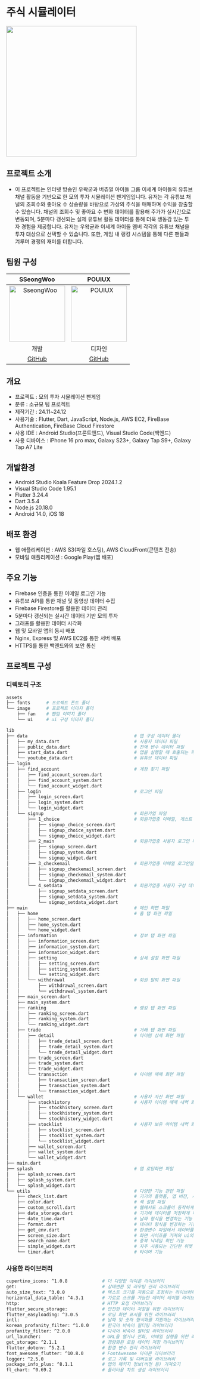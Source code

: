# 주식 시뮬레이터
<img src = "https://github.com/user-attachments/assets/8a8fbb0f-8ebd-432c-bf9b-44a294c380e4" width="350" height="350">

## 프로젝트 소개
- 이 프로젝트는 인터넷 방송인 우왁굳과 버츄얼 아이돌 그룹 이세계 아이돌의 유튜브 채널 활동을 기반으로 한 모의 투자 시뮬레이션 팬게임입니다.
유저는 각 유튜브 채널의 조회수와 좋아요 수 상승량을 바탕으로 가상의 주식을 매매하며 수익을 창출할 수 있습니다.
채널의 조회수 및 좋아요 수 변화 데이터를 활용해 주가가 실시간으로 변동되며, 5분마다 갱신되는 실제 유튜브 활동 데이터를 통해 더욱 생동감 있는 투자 경험을 제공합니다.
유저는 우왁굳과 이세계 아이돌 멤버 각각의 유튜브 채널을 투자 대상으로 선택할 수 있습니다. 또한, 게임 내 랭킹 시스템을 통해 다른 팬들과 겨루며 경쟁의 재미를 더합니다.

## 팀원 구성
| SSeongWoo | POUIUX |
|:------:|:------:|
| <img src="https://github.com/user-attachments/assets/8ab2e1e0-1263-43f3-a00b-76afed52a426" alt="SseongWoo" width="150"> | <img src="https://github.com/user-attachments/assets/2d407b5f-0e08-4359-9f77-95675754e703" alt="POUIUX" width="150"> |
| 개발 | 디자인 |
| [GitHub](https://github.com/SseongWoo) | [GitHub](https://github.com/POUIUX) |


## 개요
- 프로젝트 : 모의 투자 시뮬레이션 팬게임
- 분류 : 소규모 팀 프로젝트
- 제작기간 : 24.11~24.12
- 사용기술 : Flutter, Dart, JavaScript, Node.js, AWS EC2, FireBase Authentication, FireBase Cloud Firestore
- 사용 IDE : Android Studio(프론트앤드), Visual Studio Code(백엔드)
- 사용 디바이스 : iPhone 16 pro max, Galaxy S23+, Galaxy Tap S9+, Galaxy Tap A7 Lite

## 개발환경
- Android Studio Koala Feature Drop 2024.1.2
- Visual Studio Code 1.95.1
- Flutter 3.24.4
- Dart 3.5.4
- Node.js 20.18.0
- Android 14.0, iOS 18

## 배포 환경
- 웹 애플리케이션 : AWS S3(파일 호스팅), AWS CloudFront(콘텐츠 전송)
- 모바일 애플리케이션 : Google Play(앱 배포)

## 주요 기능
- Firebase 인증을 통한 이메일 로그인 기능
- 유튜브 API를 통한 채널 및 동영상 데이터 수집
- Firebase Firestore를 활용한 데이터 관리
- 5분마다 갱신되는 실시간 데이터 기반 모의 투자
- 그래프를 활용한 데이터 시각화
- 웹 및 모바일 앱의 동시 배포
- Nginx, Express 및 AWS EC2를 통한 서버 배포
- HTTPS를 통한 백엔드와의 보안 통신

## 프로젝트 구성
### 디렉토리 구조
```sh
assets
├── fonts      # 프로젝트 폰트 폴더
└── image      # 프로젝트 이미지 폴더
    ├── fan    # 팬덤 이미지 폴더
    └── ui     # ui 구성 이미지 폴더
```

```sh
lib
├── data                                        # 앱 구성 데이터 폴더
│   ├── my_data.dart                            # 사용자 데이터 파일
│   ├── public_data.dart                        # 전역 변수 데이터 파일
│   ├── start_data.dart                         # 앱을 실행할 때 호출되는 파일
│   └── youtube_data.dart                       # 유튜브 데이터 파일
├── login
│   ├── find_account                            # 계정 찾기 파일 
│   │   ├── find_account_screen.dart
│   │   ├── find_account_system.dart
│   │   └── find_account_widget.dart
│   ├── login                                   # 로그인 파일
│   │   ├── login_screen.dart  
│   │   ├── login_system.dart
│   │   └── login_widget.dart
│   └── signup                                  # 회원가입 파일
│       ├── 1_choice                            # 회원가입중 이메일, 게스트 로그인 선택 단계 파일
│       │   ├── signup_choice_screen.dart
│       │   ├── signup_choice_system.dart
│       │   └── signup_choice_widget.dart
│       ├── 2_main                              # 회원가입중 사용자 로그인 데이터를 입력하는 단계 파일
│       │   ├── signup_screen.dart
│       │   ├── signup_system.dart
│       │   └── signup_widget.dart
│       ├── 3_checkemail                        # 회원가입중 이메일 로그인일때 이메일 인증 단계 파일  
│       │   ├── signup_checkemail_screen.dart
│       │   ├── signup_checkemail_system.dart
│       │   └── signup_checkemail_widget.dart
│       └── 4_setdata                           # 회원가입중 사용자 구성 데이터를 입력하는 단계 파일
│           ├── signup_setdata_screen.dart
│           ├── signup_setdata_system.dart
│           └── signup_setdata_widget.dart
├── main                                        # 메인 화면 파일
│   ├── home                                    # 홈 탭 화면 파일
│   │   ├── home_screen.dart
│   │   ├── home_system.dart
│   │   └── home_widget.dart
│   ├── information                             # 정보 탭 화면 파일
│   │   ├── information_screen.dart
│   │   ├── information_system.dart
│   │   ├── information_widget.dart
│   │   ├── setting                             # 상세 설정 화면 파일
│   │   │   ├── setting_screen.dart
│   │   │   ├── setting_system.dart
│   │   │   └── setting_widget.dart
│   │   └── withdrawal                          # 회원 탈퇴 화면 파일
│   │       ├── withdrawal_screen.dart
│   │       └── withdrawal_system.dart
│   ├── main_screen.dart
│   ├── main_system.dart
│   ├── ranking                                 # 랭킹 탭 화면 파일
│   │   ├── ranking_screen.dart
│   │   ├── ranking_system.dart
│   │   └── ranking_widget.dart
│   ├── trade                                   # 거래 탭 화면 파일
│   │   ├── detail                              # 아이템 상세 화면 파일
│   │   │   ├── trade_detail_screen.dart
│   │   │   ├── trade_detail_system.dart
│   │   │   └── trade_detail_widget.dart
│   │   ├── trade_screen.dart
│   │   ├── trade_system.dart
│   │   ├── trade_widget.dart
│   │   └── transaction                         # 아이템 매매 화면 파일
│   │       ├── transaction_screen.dart
│   │       ├── transaction_system.dart
│   │       └── transaction_widget.dart
│   └── wallet                                  # 사용자 자산 화면 파일
│       ├── stockhistory                        # 사용자 아이템 매매 내역 화면 파일
│       │   ├── stockhistory_screen.dart
│       │   ├── stockhistory_system.dart
│       │   └── stockhistory_widget.dart
│       ├── stocklist                           # 사용자 보유 아이템 내역 화면 파일
│       │   ├── stocklist_screen.dart
│       │   ├── stocklist_system.dart
│       │   └── stocklist_widget.dart
│       ├── wallet_screen.dart
│       ├── wallet_system.dart
│       └── wallet_widget.dart
├── main.dart
├── splash                                      # 앱 로딩화면 파일 
│   ├── splash_screen.dart
│   ├── splash_system.dart
│   └── splash_widget.dart
└── utils                                       # 다양한 기능 관련 파일
    ├── check_list.dart                         # 기기의 플랫폼, 앱 버전, 서버 구동 상태를 확인하는 기능
    ├── color.dart                              # 색 설정 파일
    ├── custom_scroll.dart                      # 웹에서도 스크롤이 동작하게 하는 기능
    ├── data_storage.dart                       # 기기에 데이터를 저장하게 하는 기능
    ├── date_time.dart                          # 날짜 형식을 변경하는 기능
    ├── format.dart                             # 데이터 형식을 변경하는 기능
    ├── get_env.dart                            # 환경변수 파일에서 데이터를 가져오는 기능
    ├── screen_size.dart                        # 화면 사이즈를 가져와 ui의 크기를 설정하는 기능
    ├── search_name.dart                        # 중복 닉네임 확인 기능
    ├── simple_widget.dart                      # 자주 사용되는 간단한 위젯
    └── timer.dart                              # 타이머 기능
```

### 사용한 라이브러리
```sh
cupertino_icons: ^1.0.8             # 더 다양한 아이콘 라이브러리
get:                                # 상태변환 및 라우팅 관리 라이브러리
auto_size_text: ^3.0.0              # 텍스트 크기를 자동으로 조정하는 라이브러리
horizontal_data_table: ^4.3.1       # 가로로 스크롤 가능한 데이터 테이블 라이브러리
http:                               # HTTP 요청 라이브러리
flutter_secure_storage:             # 안전한 데이터 저장을 위한 라이브러리
flutter_easyloading: ^3.0.5         # 로딩 화면 표시를 위한 라이브러리
intl:                               # 날짜 및 숫자 형식화를 지원하는 라이브러리
korean_profanity_filter: ^1.0.0     # 한국어 비속어 필터링 라이브러리
profanity_filter: ^2.0.0            # 다국어 비속어 필터링 라이브러리
url_launcher:                       # URL을 열거나 전화, 이메일 실행을 위한 라이브러리
get_storage: ^2.1.1                 # 경량화된 로컬 데이터 저장 라이브러리
flutter_dotenv: ^5.2.1              # 환경 변수 관리 라이브러리
font_awesome_flutter: ^10.8.0       # FontAwesome 아이콘 라이브러리
logger: ^2.5.0                      # 로그 기록 및 디버깅용 라이브러리
package_info_plus: ^8.1.1           # 앱의 패키지 정보(버전 등) 가져오기
fl_chart: ^0.69.2                   # 플러터용 차트 생성 라이브러리
```
